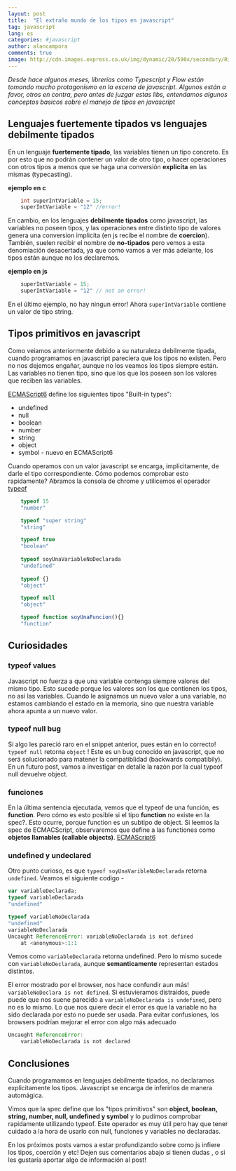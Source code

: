 ```yaml
---
layout: post
title:  "El extraño mundo de los tipos en javascript"
tag: javascript
lang: es
categories: #javascript
author: alancampora
comments: true
image: http://cdn.images.express.co.uk/img/dynamic/20/590x/secondary/Rick-and-Morty-season-3-release-date-Netflix-trailer-cast-sneak-peak-Adult-Swim-840730.jpg
---
```


*Desde hace algunos meses, librerías como Typescript y Flow están tomando mucho protagonismo en la escena de javascript. Algunos están a favor, otros en contra, pero antes de juzgar estas libs, entendamos algunos conceptos basicos sobre el manejo de tipos en javascript*

## Lenguajes fuertemente tipados vs lenguajes debilmente tipados
En un lenguaje **fuertemente tipado**, las variables tienen un tipo concreto. Es por esto que no podrán contener un valor de otro tipo, o hacer operaciones con otros tipos a menos que se haga una conversión **explicíta** en las mismas (typecasting).

**ejemplo en c**
```c
    int superIntVariable = 15; 
    superIntVariable = "12" //error!
```
En cambio, en los lenguajes **debilmente tipados** como javascript, las variables no poseen tipos, y las operaciones entre distinto tipo de valores genera una conversion implicita (en js recibe el nombre de **coercion**). También, suelen recibir el nombre de **no-tipados** pero vemos a esta denomiación desacertada, ya que como vamos a ver más adelante, los tipos están aunque no los declaremos.

**ejemplo en js** 
```javascript
    superIntVariable = 15; 
    superIntVariable = "12" // not an error! 
```

En el último ejemplo, no hay ningun error! Ahora `superIntVariable` contiene un valor de tipo string. 

## Tipos primitivos en javascript
Como veiamos anteriormente debido a su naturaleza debilmente tipada, cuando programamos en javascript pareciera que los tipos no existen. Pero no nos dejemos engañar, aunque no los veamos los tipos siempre están. Las variables no tienen tipo, sino que los que los poseen son los valores que reciben las variables. 

[ECMAScript6](http://www.ecma-international.org/ecma-262/6.0/#sec-ecmascript-overview) define los siguientes tipos "Built-in types": 

* undefined
* null 
* boolean 
* number
* string
* object 
* symbol - nuevo en  ECMAScript6

Cuando operamos con un valor javascript se encarga, implicitamente, de darle el tipo correspondiente. Cómo podemos comprobar esto rapidamente? Abramos la consola de chrome y utilicemos el operador [typeof](https://developer.mozilla.org/es/docs/Web/JavaScript/Referencia/Operadores/typeof)

```javascript
    typeof 15
    "number"

    typeof "super string"
    "string"

    typeof true
    "boolean"
    
    typeof soyUnaVariableNoDeclarada
    "undefined"
    
    typeof {}
    "object" 

    typeof null
    "object"

    typeof function soyUnaFuncion(){}
    "function"
```
## Curiosidades

### typeof values
Javascript no fuerza a que una variable contenga siempre valores del mismo tipo. Esto sucede porque los valores son los que contienen los tipos, no así las variables. Cuando le asignamos un nuevo valor a una variable, no estamos cambiando el estado en la memoria, sino que nuestra variable ahora apunta a un nuevo valor. 

### typeof null bug
Si algo les pareció raro en el snippet anterior, pues están en lo correcto! `typeof null` retorna `object` ! Este es un bug conocido en javascript, que no será solucionado para matener la compatiblidad (backwards compatibily). En un futuro post, vamos a investigar en detalle la razón por la cual typeof null devuelve object. 

### funciones
En la última sentencia ejecutada, vemos que el typeof de una función, es **function**. Pero cómo es esto posible si el tipo **function** no existe en la spec?. Esto ocurre, porque function es un subtipo de object. Si leemos la spec de ECMACScript, observaremos que define a las functiones como **objetos llamables (callable objects)**. [ECMAScript6](http://www.ecma-international.org/ecma-262/6.0/#sec-ecmascript-overview)

### undefined y undeclared
Otro punto curioso, es que `typeof soyUnaVaribleNoDeclarada` retorna `undefined`. Veamos el siguiente codigo -  

```javascript
var variableDeclarada;
typeof variableDeclarada
"undefined"
``` 
```javascript
typeof variableNoDeclarada
"undefined"
variableNoDeclarada
Uncaught ReferenceError: variableNoDeclarada is not defined
    at <anonymous>:1:1
``` 

Vemos como `variableDeclarada` retorna undefined. Pero lo mismo sucede con `variableNoDeclarada`, aunque **semanticamente** representan estados distintos.

El error mostrado por el browser, nos hace confundir aun más! `variableNoDeclara is not defined`. Si estuvieramos distraidos, puede puede que nos suene parecido a `variableNoDeclarada is undefined`, pero no es lo mismo. Lo que nos quiere decir el error es que la variable no ha sido declarada por esto no puede ser usada. Para evitar confusiones, los browsers podrían mejorar el error con algo más adecuado

```javascript 
Uncaught ReferenceError: 
    variableNoDeclarada is not declared
```

## Conclusiones
Cuando programamos en lenguajes debilmente tipados, no declaramos explicitamente los tipos. Javascript se encarga de inferirlos de manera automágica. 

Vimos que la spec define que los "tipos primitivos" son **object, boolean, string, number, null, undefined y symbol** y lo pudimos comprobar rapidamente utilizando typeof. Este operador es muy útil pero hay que tener cuidado a la hora de usarlo con null, funciones y variables no declaradas. 

En los próximos posts vamos a estar profundizando sobre como js infiere los tipos, coerción y etc! Dejen sus comentarios abajo si tienen dudas , o si les gustaría aportar algo de información al post!
